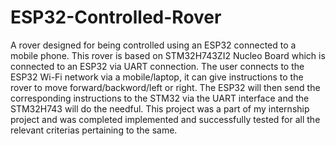 # ESP32-Controlled-Rover
A rover designed for being controlled using an ESP32 connected to a mobile phone. 
This rover is based on STM32H743ZI2 Nucleo Board which is connected to an ESP32 via UART connection. The user connects to the ESP32 Wi-Fi network via
a mobile/laptop, it can give instructions to the rover to move forward/backword/left or right. The ESP32 will then send the corresponding
instructions to the STM32 via the UART interface and the STM32H743 will do the needful.
This project was a part of my internship project and was completed implemented and successfully tested for all the relevant criterias 
pertaining to the same.
